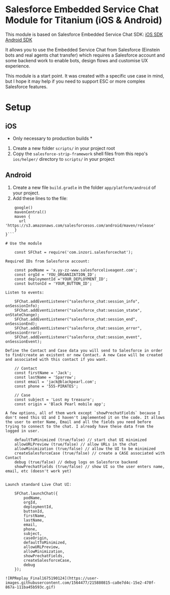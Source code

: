 # Salesforce Embedded Service Chat Module for Titanium (iOS & Android)

This module is based on Salesforce Embedded Service Chat SDK:
[iOS SDK](https://developer.salesforce.com/docs/atlas.en-us.service_sdk_ios.meta/service_sdk_ios/servicesdk_ios_dev_guide.htm)
[Android SDK](https://developer.salesforce.com/docs/atlas.en-us.noversion.service_sdk_android.meta/service_sdk_android/servicesdk_android_dev_guide.htm)

It allows you to use the Embedded Service Chat from Salesforce (Einstein bots and real agents chat transfer) which requires a Salesforce account and some backend work to enable bots, design flows and customise UX experience.

This module is a start point. It was created with a specific use case in mind, but I hope it may help if you need to support ESC or more complex Salesforce features. 

# Setup

## iOS

* Only necessary to production builds *

1. Create a new folder `scripts/` in your project root
2. Copy the `salesforce-strip-framework` shell files from this repo's `ios/helper/` directory to `scripts/` in your project

## Android

1. Create a new file `build.gradle` in the folder `app/platform/android` of your project.
2. Add these lines to the file: 

```repositories {
    google()
    mavenCentral()
    maven {
      url 'https://s3.amazonaws.com/salesforcesos.com/android/maven/release'
    }
}```

# Use the module

    const SFChat = require('com.inzori.salesforcechat');

Required IDs from Salesforce account:

    const podName = 'x.yy-zz-www.salesforceliveagent.com';
    const orgId = 'YOU_ORGANIZATION_ID';
    const deploymentId ='YOUR_DEPLOYMENT_ID';
    const buttonId = 'YOUR_BUTTON_ID';

Listen to events:

    SFChat.addEventListener("salesforce_chat:session_info", onSessionInfo);
    SFChat.addEventListener("salesforce_chat:session_state", onStateChange);
    SFChat.addEventListener("salesforce_chat:session_end", onSessionEnd);
    SFChat.addEventListener("salesforce_chat:session_error", onSessionError);
    SFChat.addEventListener("salesforce_chat:session_event", onSessionEvent);

Define the Contact and Case data you will send to Salesforce in order to find/create an existent or new Contact. A new Case will be created and associated with this contact if you want.

    // Contact
    const firstName = 'Jack';
    const lastName = 'Sparrow';
    const email = 'jack@blackpearl.com';
    const phone = '555-PIRATES';

    // Case
    const subject = 'Lost my treasure';
    const origin = 'Black Pearl mobile app';
	
A few options, all of them work except `showPrechatFields` because I don't need this UI and I haven't implemented it on the code. It allows the user to enter Name, Email and all the fields you need before trying to connect to the chat. I already have these data from the logged in user. 

    defaultToMinimized (true/false) // start chat UI minimized
    allowURLPreview (true/false) // allow URLs in the chat
    allowMinimization (true/false) // allow the UI to be minimized
    createSalesforceCase (true/false) // create a CASE associated with Contact
    debug (true/false) // debug logs on Salesforce backend
    showPrechatFields (true/false) // show UI so the user enters name, email, etc (doesn't work yet)

	
Launch standard Live Chat UI:

    SFChat.launchChat({
    	podName,
    	orgId,
    	deploymentId,
    	buttonId,
    	firstName,
    	lastName,
    	email,
    	phone,
    	subject,
    	caseOrigin,
    	defaultToMinimized,
    	allowURLPreview,
    	allowMinimization,
    	showPrechatFields,
    	createSalesforceCase,
    	debug
    });
    
![RPReplay_Final1675190124](https://user-images.githubusercontent.com/1564477/215880815-ca8e7d4c-15e2-470f-867a-111ba45b593c.gif)

